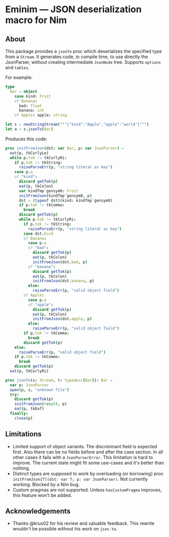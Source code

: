 # Eminim — JSON deserialization macro for Nim

## About

This package provides a ``jsonTo`` proc which deserializes the specified type from a ``Stream``. It
generates code, in compile time, to use directly the JsonParser, without creating intermediate `JsonNode` tree.
Supports `options` and `tables`.

For example:

```nim
type
  Bar = object
    case kind: Fruit
    of Banana:
      bad: float
      banana: int
    of Apple: apple: string

let s = newStringStream("""{"kind":"Apple","apple":"world"}""")
let a = s.jsonTo(Bar)
```

Produces this code:

```nim
proc initFromJson(dst: var Bar, p: var JsonParser) =
  eat(p, tkCurlyLe)
  while p.tok != tkCurlyRi:
    if p.tok != tkString:
      raiseParseErr(p, "string literal as key")
    case p.a
    of "kind":
      discard getTok(p)
      eat(p, tkColon)
      var kindTmp`gensym0: Fruit
      initFromJson(kindTmp`gensym0, p)
      dst = (typeof dst)(kind: kindTmp`gensym0)
      if p.tok != tkComma:
        break
      discard getTok(p)
      while p.tok != tkCurlyRi:
        if p.tok != tkString:
          raiseParseErr(p, "string literal as key")
        case dst.kind
        of Banana:
          case p.a
          of "bad":
            discard getTok(p)
            eat(p, tkColon)
            initFromJson(dst.bad, p)
          of "banana":
            discard getTok(p)
            eat(p, tkColon)
            initFromJson(dst.banana, p)
          else:
            raiseParseErr(p, "valid object field")
        of Apple:
          case p.a
          of "apple":
            discard getTok(p)
            eat(p, tkColon)
            initFromJson(dst.apple, p)
          else:
            raiseParseErr(p, "valid object field")
        if p.tok != tkComma:
          break
        discard getTok(p)
    else:
      raiseParseErr(p, "valid object field")
    if p.tok != tkComma:
      break
    discard getTok(p)
  eat(p, tkCurlyRi)

proc jsonTo(s: Stream, t: typedesc[Bar]): Bar =
  var p: JsonParser
  open(p, s, "unknown file")
  try:
    discard getTok(p)
    initFromJson(result, p)
    eat(p, tkEof)
  finally:
    close(p)
```

## Limitations
- Limited support of object variants. The discriminant field is expected first.
  Also there can be no fields before and after the case section.
  In all other cases it fails with a `JsonParserError`. This limitation is hard to improve.
  The current state might fit some use-cases and it's better than nothing.
- Distinct types are supposed to work by overloading (or borrowing) proc `initFromJson[T](dst: var T; p: var JsonParser)`.
  Not currently working. Blocked by a Nim bug.
- Custom pragmas are not supported. Unless `hasCustomPragma` improves, this feature won't be added.

## Acknowledgements
- Thanks @krux02 for his review and valuable feedback. This rewrite wouldn't be possible without his work on `json.to`.
